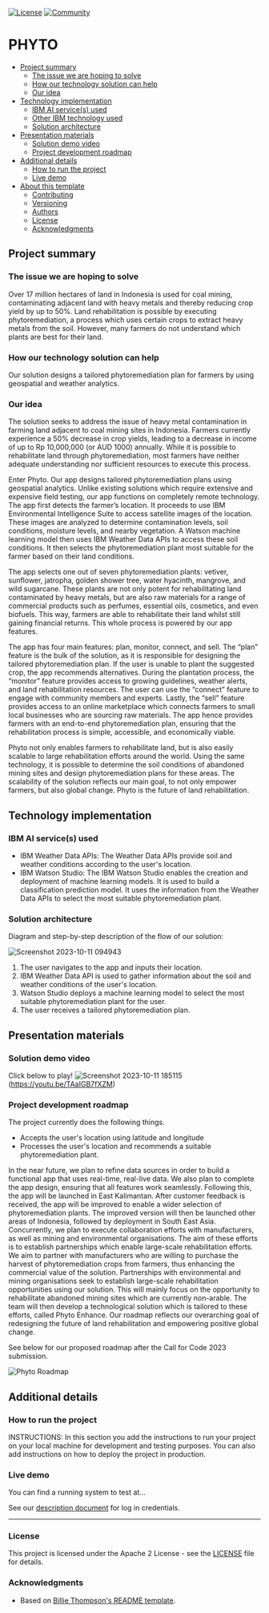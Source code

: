 [![License](https://img.shields.io/badge/License-Apache2-blue.svg)](https://www.apache.org/licenses/LICENSE-2.0) [![Community](https://img.shields.io/badge/Join-Community-blue)](https://developer.ibm.com/callforcode/solutions/projects/get-started/)

# PHYTO 

- [Project summary](#project-summary)
  - [The issue we are hoping to solve](#the-issue-we-are-hoping-to-solve)
  - [How our technology solution can help](#how-our-technology-solution-can-help)
  - [Our idea](#our-idea)
- [Technology implementation](#technology-implementation)
  - [IBM AI service(s) used](#ibm-ai-services-used)
  - [Other IBM technology used](#other-ibm-technology-used)
  - [Solution architecture](#solution-architecture)
- [Presentation materials](#presentation-materials)
  - [Solution demo video](#solution-demo-video)
  - [Project development roadmap](#project-development-roadmap)
- [Additional details](#additional-details)
  - [How to run the project](#how-to-run-the-project)
  - [Live demo](#live-demo)
- [About this template](#about-this-template)
  - [Contributing](#contributing)
  - [Versioning](#versioning)
  - [Authors](#authors)
  - [License](#license)
  - [Acknowledgments](#acknowledgments)

## Project summary

### The issue we are hoping to solve

Over 17 million hectares of land in Indonesia is used for coal mining, contaminating adjacent land with heavy metals and thereby reducing crop yield by up to 50%. Land rehabilitation is possible by executing phytoremediation, a process which uses certain crops to extract heavy metals from the soil. However, many farmers do not understand which plants are best for their land. 

### How our technology solution can help

Our solution designs a tailored phytoremediation plan for farmers by using geospatial and weather analytics. 

### Our idea
The solution seeks to address the issue of heavy metal contamination in farming land adjacent to coal mining sites in Indonesia. Farmers currently experience a 50% decrease in crop yields, leading to a decrease in income of up to Rp 10,000,000 (or AUD 1000) annually. While it is possible to rehabilitate land through phytoremediation, most farmers have neither adequate understanding nor sufficient resources to execute this process. 

Enter Phyto. Our app designs tailored phytoremediation plans using geospatial analytics. Unlike existing solutions which require extensive and expensive field testing, our app functions on completely remote technology. The app first detects the farmer’s location. It proceeds to use IBM Environmental Intelligence Suite to access satellite images of the location. These images are analyzed to determine contamination levels, soil conditions, moisture levels, and nearby vegetation. A Watson machine learning model then uses IBM Weather Data APIs to access these soil conditions. It then selects the phytoremediation plant most suitable for the farmer based on their land conditions. 

The app selects one out of seven phytoremediation plants: vetiver, sunflower, jatropha, golden shower tree, water hyacinth, mangrove, and wild sugarcane. These plants are not only potent for rehabilitating land contaminated by heavy metals, but are also raw materials for a range of commercial products such as perfumes, essential oils, cosmetics, and even biofuels. This way, farmers are able to rehabilitate their land whilst still gaining financial returns. This whole process is powered by our app features. 

The app has four main features: plan, monitor, connect, and sell. The “plan” feature is the bulk of the solution, as it is responsible for designing the tailored phytoremediation plan. If the user is unable to plant the suggested crop, the app recommends alternatives. During the plantation process, the “monitor” feature provides access to growing guidelines, weather alerts, and land rehabilitation resources. The user can use the “connect” feature to engage with community members and experts. Lastly, the “sell” feature provides access to an online marketplace which connects farmers to small local businesses who are sourcing raw materials. The app hence provides farmers with an end-to-end phytoremediation plan, ensuring that the rehabilitation process is simple, accessible, and economically viable.

Phyto not only enables farmers to rehabilitate land, but is also easily scalable to large rehabilitation efforts around the world. Using the same technology, it is possible to determine the soil conditions of abandoned mining sites and design phytoremediation plans for these areas. The scalability of the solution reflects our main goal, to not only empower farmers, but also global change. Phyto is the future of land rehabilitation.  

## Technology implementation

### IBM AI service(s) used

- IBM Weather Data APIs: The Weather Data APIs provide soil and weather conditions according to the user's location. 
- IBM Watson Studio: The IBM Watson Studio enables the creation and deployment of machine learning models. It is used to build a classification prediction model. It uses the information from the Weather Data APIs to select the most suitable phytoremediation plant. 
  
### Solution architecture

Diagram and step-by-step description of the flow of our solution:

![Screenshot 2023-10-11 094943](https://github.com/alice838/IBM-Call-for-Code-Phyto/assets/141798368/c560fa89-0ddd-4c03-80e6-0eba441830e9)

1. The user navigates to the app and inputs their location.
2. IBM Weather Data API is used to gather information about the soil and weather conditions of the user's location.
3. Watson Studio deploys a machine learning model to select the most suitable phytoremediation plant for the user.
4. The user receives a tailored phytoremediation plan. 


## Presentation materials

### Solution demo video
Click below to play!
![Screenshot 2023-10-11 185115](https://github.com/alice838/IBM-Call-for-Code-Phyto/assets/141798368/f6506414-b38f-4715-8d33-e6ce7238c95e)(https://youtu.be/TAaIGB7fXZM)

### Project development roadmap

The project currently does the following things.

- Accepts the user's location using latitude and longitude
- Processes the user's location and recommends a suitable phytoremediation plant. 

In the near future, we plan to refine data sources in order to build a functional app that uses real-time, real-live data. We also plan to complete the app design, ensuring that all features work seamlessly. Following this, the app will be launched in East Kalimantan. After customer feedback is received, the app will be improved to enable a wider selection of phytoremediation plants. The improved  version will then be launched other areas of Indonesia, followed by deployment in South East Asia. 
Concurrently, we plan to execute collaboration efforts with manufacturers, as well as mining and environmental organisations. The aim of these efforts is to establish partnerships which enable large-scale rehabilitation efforts. We aim to partner with manufacturers who are willing to purchase the harvest of phytoremediation crops from farmers, thus enhancing the commercial value of the solution. Partnerships with environmental and mining organisations seek to establish large-scale rehabilitation opportunities using our solution. This will mainly focus on the opportunity to rehabilitate abandoned mining sites which are currently non-arable. The team will then develop a technological solution which is tailored to these efforts, called Phyto Enhance. Our roadmap reflects our overarching goal of redesigning the future of land rehabilitation and empowering positive global change. 

See below for our proposed roadmap after the Call for Code 2023 submission.

![Phyto Roadmap](https://github.com/alice838/IBM-Call-for-Code-Phyto/assets/141798368/fd418cb6-112c-43c8-9935-f481bf0f5328)


## Additional details

### How to run the project

INSTRUCTIONS: In this section you add the instructions to run your project on your local machine for development and testing purposes. You can also add instructions on how to deploy the project in production.

### Live demo

You can find a running system to test at...

See our [description document](./docs/DESCRIPTION.md) for log in credentials.

---

### License

This project is licensed under the Apache 2 License - see the [LICENSE](LICENSE) file for details.

### Acknowledgments

- Based on [Billie Thompson's README template](https://gist.github.com/PurpleBooth/109311bb0361f32d87a2).
